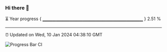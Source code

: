 ### Hi there 👋

⏳ Year progress { ▁▁▁▁▁▁▁▁▁▁▁▁▁▁▁▁▁▁▁▁▁▁▁▁▁▁▁▁▁▁ } 2.51 %

---

⏰ Updated on Wed, 10 Jan 2024 04:38:10 GMT

![Progress Bar CI](https://github.com/IshwaranRudhara/GIT-ACTION/workflows/Progress%20Bar%20CI/badge.svg)
